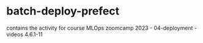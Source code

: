 # batch-deploy-prefect
contains the activity for course MLOps zoomcamp 2023 - 04-deployment - videos 4.6.1-11
